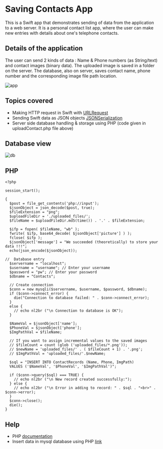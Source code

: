 # Saving Contacts App

This is a Swift app that demonstrates sending of data from the application to a web server. It is a personal contact list app, where the user can make new entries with details about one's telephone contacts.

## Details of the application
The user can send 2 kinds of data : Name & Phone numbers (as String/text) and contact images (binary data). The uploaded image is saved in a folder on the server. The database, also on server, saves contact name, phone number and the corresponding image file path location.

![app](https://github.com/d-misra/Swift-Apps/blob/master/Project%203%20-%20Image%20%26%20data%20to%20Server/Thumbnail.png)

## Topics covered
- Making HTTP request in Swift with [URLRequest](https://developer.apple.com/documentation/foundation/urlrequest)
- Sending Swift data as JSON objects [JSONSerialization](https://developer.apple.com/documentation/foundation/jsonserialization)
- Server side database handling & storage using PHP (code given in uploadContact.php file above)

## Database view

![db](https://github.com/d-misra/Swift-Apps/blob/master/Project%203%20-%20Image%20%26%20data%20to%20Server/Db.png)

## PHP
```
<?php

session_start();

{
  $post = file_get_contents('php://input');
  $jsonObject = json_decode($post, true);
  $fileExtension = "png";
  $uploadFileDir = './uploaded_files/';
  $fileName = $uploadFileDir.md5(time()) . '.' . $fileExtension;

  $ifp = fopen( $fileName, "wb" );
  fwrite( $ifp, base64_decode( $jsonObject['picture'] ) );
  fclose( $ifp );
  $jsonObject['message'] = "We succeeded (theoretically) to store your data !!!";
  echo(json_encode($jsonObject));

//  Database entry
  $servername = "localhost";
  $username = "username"; // Enter your username
  $password = "pw"; // Enter your password
  $dbname = "Contacts";

  // Create connection
  $conn = new mysqli($servername, $username, $password, $dbname);
  if ($conn->connect_error) {
    die("Connection to database failed: " . $conn->connect_error);
  }
  else {
    // echo nl2br ("\n Connection to database is OK");
  }

  $NameVal = $jsonObject['name'];
  $PhoneVal = $jsonObject['phone'];
  $ImgPathVal = $fileName;

  // If you want to assign incremental values to the saved images
  // $fileCount = count (glob ('uploaded_files/*.png'));
  // $newName = 'uploaded_files/' . ( $fileCount + 1) . '.png';
  // $ImgPathVal = 'uploaded_files/'.$newName;

  $sql = "INSERT INTO ContactRecords (Name, Phone, ImgPath)
  VALUES ('$NameVal', '$PhoneVal', '$ImgPathVal')";

  if ($conn->query($sql) === TRUE) {
    // echo nl2br ("\n New record created successfully:");
  } else {
    // echo nl2br ("\n Error in adding to record: " . $sql . "<br>" . $conn->error);
  }
  $conn->close();
  die();
}
```

## Help

- PHP [documentation](https://www.php.net/)
- Insert data in mysql database using PHP [link](https://www.w3schools.com/php/php_mysql_insert.asp)
